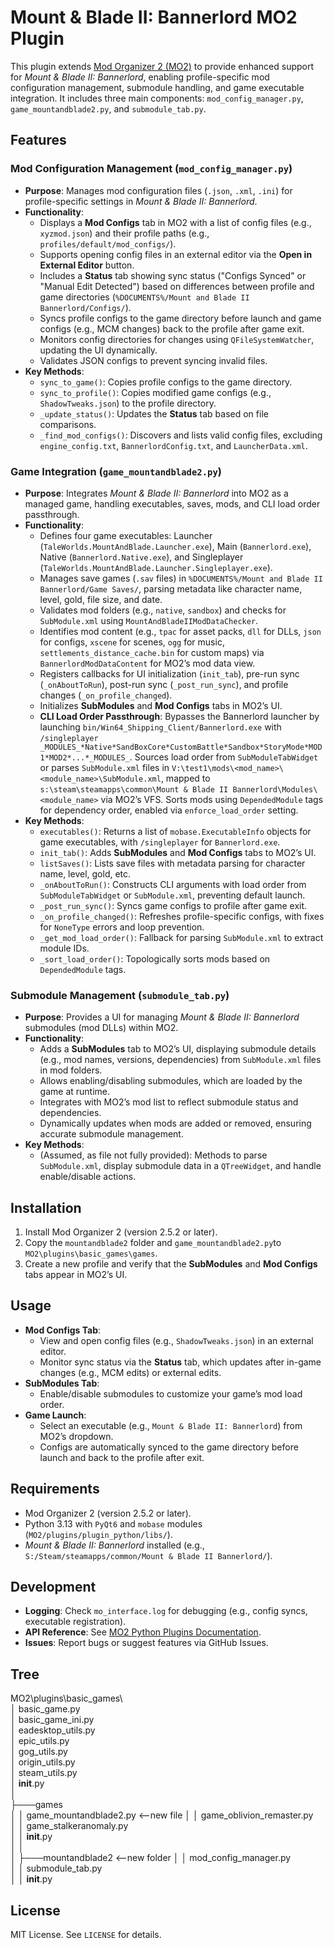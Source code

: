 # Mount & Blade II: Bannerlord MO2 Plugin

This plugin extends [Mod Organizer 2 (MO2)](https://www.modorganizer.org/) to provide enhanced support for *Mount & Blade II: Bannerlord*, enabling profile-specific mod configuration management, submodule handling, and game executable integration. It includes three main components: `mod_config_manager.py`, `game_mountandblade2.py`, and `submodule_tab.py`.

## Features

### Mod Configuration Management (`mod_config_manager.py`)
- **Purpose**: Manages mod configuration files (`.json`, `.xml`, `.ini`) for profile-specific settings in *Mount & Blade II: Bannerlord*.
- **Functionality**:
  - Displays a **Mod Configs** tab in MO2 with a list of config files (e.g., `xyzmod.json`) and their profile paths (e.g., `profiles/default/mod_configs/`).
  - Supports opening config files in an external editor via the **Open in External Editor** button.
  - Includes a **Status** tab showing sync status ("Configs Synced" or "Manual Edit Detected") based on differences between profile and game directories (`%DOCUMENTS%/Mount and Blade II Bannerlord/Configs/`).
  - Syncs profile configs to the game directory before launch and game configs (e.g., MCM changes) back to the profile after game exit.
  - Monitors config directories for changes using `QFileSystemWatcher`, updating the UI dynamically.
  - Validates JSON configs to prevent syncing invalid files.
- **Key Methods**:
  - `sync_to_game()`: Copies profile configs to the game directory.
  - `sync_to_profile()`: Copies modified game configs (e.g., `ShadowTweaks.json`) to the profile directory.
  - `_update_status()`: Updates the **Status** tab based on file comparisons.
  - `_find_mod_configs()`: Discovers and lists valid config files, excluding `engine_config.txt`, `BannerlordConfig.txt`, and `LauncherData.xml`.

### Game Integration (`game_mountandblade2.py`)
- **Purpose**: Integrates *Mount & Blade II: Bannerlord* into MO2 as a managed game, handling executables, saves, mods, and CLI load order passthrough.
- **Functionality**:
  - Defines four game executables: Launcher (`TaleWorlds.MountAndBlade.Launcher.exe`), Main (`Bannerlord.exe`), Native (`Bannerlord.Native.exe`), and Singleplayer (`TaleWorlds.MountAndBlade.Launcher.Singleplayer.exe`).
  - Manages save games (`.sav` files) in `%DOCUMENTS%/Mount and Blade II Bannerlord/Game Saves/`, parsing metadata like character name, level, gold, file size, and date.
  - Validates mod folders (e.g., `native`, `sandbox`) and checks for `SubModule.xml` using `MountAndBladeIIModDataChecker`.
  - Identifies mod content (e.g., `tpac` for asset packs, `dll` for DLLs, `json` for configs, `xscene` for scenes, `ogg` for music, `settlements_distance_cache.bin` for custom maps) via `BannerlordModDataContent` for MO2’s mod data view.
  - Registers callbacks for UI initialization (`init_tab`), pre-run sync (`_onAboutToRun`), post-run sync (`_post_run_sync`), and profile changes (`_on_profile_changed`).
  - Initializes **SubModules** and **Mod Configs** tabs in MO2’s UI.
  - **CLI Load Order Passthrough**: Bypasses the Bannerlord launcher by launching `bin/Win64_Shipping_Client/Bannerlord.exe` with `/singleplayer _MODULES_*Native*SandBoxCore*CustomBattle*Sandbox*StoryMode*MOD1*MOD2*...*_MODULES_`. Sources load order from `SubModuleTabWidget` or parses `SubModule.xml` files in `V:\test1\mods\<mod_name>\<module_name>\SubModule.xml`, mapped to `s:\steam\steamapps\common\Mount & Blade II Bannerlord\Modules\<module_name>` via MO2’s VFS. Sorts mods using `DependedModule` tags for dependency order, enabled via `enforce_load_order` setting.
- **Key Methods**:
  - `executables()`: Returns a list of `mobase.ExecutableInfo` objects for game executables, with `/singleplayer` for `Bannerlord.exe`.
  - `init_tab()`: Adds **SubModules** and **Mod Configs** tabs to MO2’s UI.
  - `listSaves()`: Lists save files with metadata parsing for character name, level, gold, etc.
  - `_onAboutToRun()`: Constructs CLI arguments with load order from `SubModuleTabWidget` or `SubModule.xml`, preventing default launch.
  - `_post_run_sync()`: Syncs game configs to profile after game exit.
  - `_on_profile_changed()`: Refreshes profile-specific configs, with fixes for `NoneType` errors and loop prevention.
  - `_get_mod_load_order()`: Fallback for parsing `SubModule.xml` to extract module IDs.
  - `_sort_load_order()`: Topologically sorts mods based on `DependedModule` tags.

### Submodule Management (`submodule_tab.py`)
- **Purpose**: Provides a UI for managing *Mount & Blade II: Bannerlord* submodules (mod DLLs) within MO2.
- **Functionality**:
  - Adds a **SubModules** tab to MO2’s UI, displaying submodule details (e.g., mod names, versions, dependencies) from `SubModule.xml` files in mod folders.
  - Allows enabling/disabling submodules, which are loaded by the game at runtime.
  - Integrates with MO2’s mod list to reflect submodule status and dependencies.
  - Dynamically updates when mods are added or removed, ensuring accurate submodule management.
- **Key Methods**:
  - (Assumed, as file not fully provided): Methods to parse `SubModule.xml`, display submodule data in a `QTreeWidget`, and handle enable/disable actions.

## Installation
1. Install Mod Organizer 2 (version 2.5.2 or later).
2. Copy the `mountandblade2` folder and `game_mountandblade2.py`to `MO2\plugins\basic_games\games`.
3. Create a new profile and verify that the **SubModules** and **Mod Configs** tabs appear in MO2’s UI.

## Usage
- **Mod Configs Tab**:
  - View and open config files (e.g., `ShadowTweaks.json`) in an external editor.
  - Monitor sync status via the **Status** tab, which updates after in-game changes (e.g., MCM edits) or external edits.
- **SubModules Tab**:
  - Enable/disable submodules to customize your game’s mod load order.
- **Game Launch**:
  - Select an executable (e.g., `Mount & Blade II: Bannerlord`) from MO2’s dropdown.
  - Configs are automatically synced to the game directory before launch and back to the profile after exit.

## Requirements
- Mod Organizer 2 (version 2.5.2 or later).
- Python 3.13 with `PyQt6` and `mobase` modules (`MO2/plugins/plugin_python/libs/`).
- *Mount & Blade II: Bannerlord* installed (e.g., `S:/Steam/steamapps/common/Mount & Blade II Bannerlord/`).

## Development
- **Logging**: Check `mo_interface.log` for debugging (e.g., config syncs, executable registration).
- **API Reference**: See [MO2 Python Plugins Documentation](https://www.modorganizer.org/python-plugins-doc/index.html).
- **Issues**: Report bugs or suggest features via GitHub Issues.

## Tree
MO2\plugins\basic_games\  
│   basic_game.py  
│   basic_game_ini.py  
│   eadesktop_utils.py  
│   epic_utils.py  
│   gog_utils.py  
│   origin_utils.py  
│   steam_utils.py  
│   __init__.py   
│   
├───games  
│   │   game_mountandblade2.py  <--new file
│   │   game_oblivion_remaster.py   
│   │   game_stalkeranomaly.py   
│   │   __init__.py  
│   │   
│   ├───mountandblade2      <--new folder
│   │       mod_config_manager.py  
│   │       submodule_tab.py   
│   │       __init__.py   


## License
MIT License. See `LICENSE` for details.